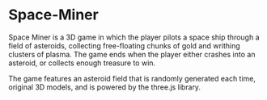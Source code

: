 # Space-Miner
Space Miner is a 3D game in which the player pilots a space ship through a field of asteroids, collecting free-floating chunks of gold and writhing clusters of plasma. The game ends when the player either crashes into an asteroid, or collects enough treasure to win.

The game features an asteroid field that is randomly generated each time, original 3D models, and is powered by the three.js library.
